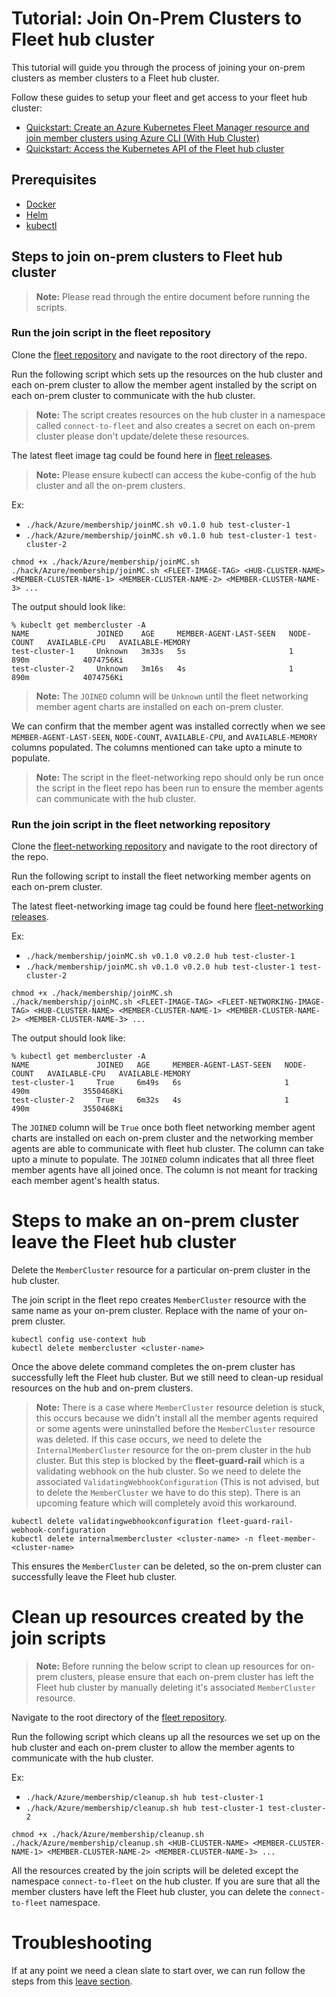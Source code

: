 # Tutorial: Join On-Prem Clusters to Fleet hub cluster
This tutorial will guide you through the process of joining your on-prem clusters as member clusters to a Fleet hub cluster.

Follow these guides to setup your fleet and get access to your fleet hub cluster:

- [Quickstart: Create an Azure Kubernetes Fleet Manager resource and join member clusters using Azure CLI (With Hub Cluster)](https://learn.microsoft.com/en-us/azure/kubernetes-fleet/quickstart-create-fleet-and-members?tabs=with-hub-cluster)
- [Quickstart: Access the Kubernetes API of the Fleet hub cluster](https://learn.microsoft.com/en-us/azure/kubernetes-fleet/quickstart-access-fleet-kubernetes-api)

## Prerequisites

- [Docker](https://docs.docker.com/get-docker/)
- [Helm](https://github.com/helm/helm#install)
- [kubectl](https://kubernetes.io/docs/tasks/tools/install-kubectl/)

## Steps to join on-prem clusters to Fleet hub cluster

> **Note:** Please read through the entire document before running the scripts.

### Run the join script in the fleet repository

Clone the [fleet repository](https://github.com/Azure/fleet) and navigate to the root directory of the repo.

Run the following script which sets up the resources on the hub cluster and each on-prem cluster to allow
the member agent installed by the script on each on-prem cluster to communicate with the hub cluster.

> **Note:** The script creates resources on the hub cluster in a namespace called `connect-to-fleet` and also creates 
> a secret on each on-prem cluster please don't update/delete these resources.

The latest fleet image tag could be found here in [fleet releases](https://github.com/Azure/fleet/releases).

> **Note:** Please ensure kubectl can access the kube-config of the hub cluster and all the on-prem clusters.

Ex: 
- `./hack/Azure/membership/joinMC.sh v0.1.0 hub test-cluster-1`
- `./hack/Azure/membership/joinMC.sh v0.1.0 hub test-cluster-1 test-cluster-2`

```shell
chmod +x ./hack/Azure/membership/joinMC.sh
./hack/Azure/membership/joinMC.sh <FLEET-IMAGE-TAG> <HUB-CLUSTER-NAME> <MEMBER-CLUSTER-NAME-1> <MEMBER-CLUSTER-NAME-2> <MEMBER-CLUSTER-NAME-3> ...
```

The output should look like:

```
% kubeclt get membercluster -A
NAME               JOINED    AGE     MEMBER-AGENT-LAST-SEEN   NODE-COUNT   AVAILABLE-CPU   AVAILABLE-MEMORY
test-cluster-1     Unknown   3m33s   5s                       1            890m            4074756Ki
test-cluster-2     Unknown   3m16s   4s                       1            890m            4074756Ki
```

> **Note:** The `JOINED` column will be `Unknown` until the fleet networking member agent charts are installed on each on-prem cluster.

We can confirm that the member agent was installed correctly when we see `MEMBER-AGENT-LAST-SEEN`, `NODE-COUNT`, `AVAILABLE-CPU`, and `AVAILABLE-MEMORY` columns populated.
The columns mentioned can take upto a minute to populate.

> **Note:** The script in the fleet-networking repo should only be run once the script in the fleet repo has been 
> run to ensure the member agents can communicate with the hub cluster.

### Run the join script in the fleet networking repository

Clone the [fleet-networking repository](https://github.com/Azure/fleet-networking) and navigate to the root directory of the repo.

Run the following script to install the fleet networking member agents on each on-prem cluster.

The latest fleet-networking image tag could be found here [fleet-networking releases](https://github.com/Azure/fleet-networking/releases).

Ex: 
- `./hack/membership/joinMC.sh v0.1.0 v0.2.0 hub test-cluster-1`
- `./hack/membership/joinMC.sh v0.1.0 v0.2.0 hub test-cluster-1 test-cluster-2`

```shell
chmod +x ./hack/membership/joinMC.sh
./hack/membership/joinMC.sh <FLEET-IMAGE-TAG> <FLEET-NETWORKING-IMAGE-TAG> <HUB-CLUSTER-NAME> <MEMBER-CLUSTER-NAME-1> <MEMBER-CLUSTER-NAME-2> <MEMBER-CLUSTER-NAME-3> ...
```

The output should look like:

```
% kubectl get membercluster -A
NAME               JOINED   AGE     MEMBER-AGENT-LAST-SEEN   NODE-COUNT   AVAILABLE-CPU   AVAILABLE-MEMORY
test-cluster-1     True     6m49s   6s                       1            490m            3550468Ki
test-cluster-2     True     6m32s   4s                       1            490m            3550468Ki
```

The `JOINED` column will be `True` once both fleet networking member agent charts are installed on each on-prem cluster and the networking
member agents are able to communicate with fleet hub cluster.
The column can take upto a minute to populate. The `JOINED` column indicates that all three fleet member agents have all joined once.
The column is not meant for tracking each member agent's health status.

# Steps to make an on-prem cluster leave the Fleet hub cluster

Delete the `MemberCluster` resource for a particular on-prem cluster in the hub cluster.

The join script in the fleet repo creates `MemberCluster` resource with the same name as your on-prem cluster.
Replace <cluster-name> with the name of your on-prem cluster.

```
kubectl config use-context hub
kubectl delete membercluster <cluster-name>
```

Once the above delete command completes the on-prem cluster has successfully left the Fleet hub cluster. 
But we still need to clean-up residual resources on the hub and on-prem clusters.

> **Note:** There is a case where `MemberCluster` resource deletion is stuck, this occurs because we didn't install
> all the member agents required or some agents were uninstalled before the `MemberCluster` resource was deleted.
> If this case occurs, we need to delete the `InternalMemberCluster` resource for the on-prem cluster in the hub cluster.
> But this step is blocked by the **fleet-guard-rail** which is a validating webhook on the hub cluster.
> So we need to delete the associated `ValidatingWebhookConfiguration`
> (This is not advised, but to delete the `MemberCluster` we have to do this step). There is an upcoming feature which
> will completely avoid this workaround.

```
kubectl delete validatingwebhookconfiguration fleet-guard-rail-webhook-configuration
kubectl delete internalmembercluster <cluster-name> -n fleet-member-<cluster-name>
```

This ensures the `MemberCluster` can be deleted, so the on-prem cluster can successfully leave the Fleet hub cluster.

# Clean up resources created by the join scripts

> **Note:** Before running the below script to clean up resources for on-prem clusters, please ensure that each
> on-prem cluster has left the Fleet hub cluster by manually deleting it's associated `MemberCluster` resource.

Navigate to the root directory of the [fleet repository](https://github.com/Azure/fleet).

Run the following script which cleans up all the resources we set up on the hub cluster and each on-prem cluster 
to allow the member agents to communicate with the hub cluster.

Ex: 
- `./hack/Azure/membership/cleanup.sh hub test-cluster-1`
- `./hack/Azure/membership/cleanup.sh hub test-cluster-1 test-cluster-2`

```
chmod +x ./hack/Azure/membership/cleanup.sh
./hack/Azure/membership/cleanup.sh <HUB-CLUSTER-NAME> <MEMBER-CLUSTER-NAME-1> <MEMBER-CLUSTER-NAME-2> <MEMBER-CLUSTER-NAME-3> ...
```

All the resources created by the join scripts will be deleted except the namespace `connect-to-fleet` on the hub cluster.
If you are sure that all the member clusters have left the Fleet hub cluster, you can delete the `connect-to-fleet` namespace.

# Troubleshooting

If at any point we need a clean slate to start over, we can run follow the steps from this [leave section](#steps-to-make-an-on-prem-cluster-leave-the-fleet-hub-cluster).
